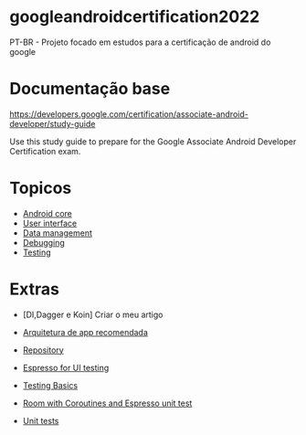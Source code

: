 # googleandroidcertification2022
PT-BR - Projeto focado em estudos para a certificação de android do google

# Documentação base
https://developers.google.com/certification/associate-android-developer/study-guide

Use this study guide to prepare for the Google Associate Android Developer Certification exam.

# Topicos

- [Android core](https://developers.google.com/certification/associate-android-developer/study-guide/android-core)
- [User interface](https://developers.google.com/certification/associate-android-developer/study-guide/user-interface)
- [Data management](https://developers.google.com/certification/associate-android-developer/study-guide/data-management)
- [Debugging](https://developers.google.com/certification/associate-android-developer/study-guide/debugging)
- [Testing](https://developers.google.com/certification/associate-android-developer/study-guide/testing)

# Extras

- [DI,Dagger e Koin] Criar o meu artigo 

- [Arquitetura de app recomendada](https://developer.android.com/topic/architecture#recommended-app-arch)
- [Repository](https://developer.android.com/codelabs/kotlin-android-training-repository#0)
- [Espresso for UI testing](https://developer.android.com/codelabs/android-training-espresso-for-ui-testing#0)
- [Testing Basics](https://developer.android.com/codelabs/advanced-android-kotlin-training-testing-basics#0)
- [Room with Coroutines and Espresso unit test](https://developer.android.com/codelabs/android-room-with-a-view-kotlin#15)
- [Unit tests](https://developer.android.com/codelabs/android-training-unit-tests#0)